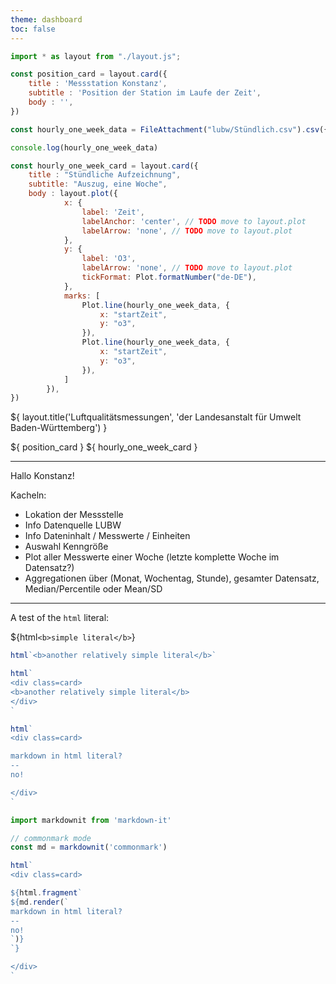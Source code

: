 ```yaml
---
theme: dashboard
toc: false
---
```


```js
import * as layout from "./layout.js";
```

```js
const position_card = layout.card({
    title : 'Messstation Konstanz',
    subtitle : 'Position der Station im Laufe der Zeit',
    body : '',
})
```

```js
const hourly_one_week_data = FileAttachment("lubw/Stündlich.csv").csv({typed: true})
```

```js
console.log(hourly_one_week_data)

const hourly_one_week_card = layout.card({
    title : "Stündliche Aufzeichnung",
    subtitle: "Auszug, eine Woche",
    body : layout.plot({
            x: {
                label: 'Zeit',
                labelAnchor: 'center', // TODO move to layout.plot
                labelArrow: 'none', // TODO move to layout.plot
            },
            y: {
                label: 'O3',
                labelArrow: 'none', // TODO move to layout.plot
                tickFormat: Plot.formatNumber("de-DE"),
            },
            marks: [
                Plot.line(hourly_one_week_data, {
                    x: "startZeit",
                    y: "o3",
                }),
                Plot.line(hourly_one_week_data, {
                    x: "startZeit",
                    y: "o3",
                }),
            ]
        }),
})
```

${ layout.title('Luftqualitätsmessungen', 'der Landesanstalt für Umwelt Baden-Württemberg') }

<div class="grid grid-cols-2">
    ${ position_card }
    ${ hourly_one_week_card }
</div>

---

Hallo Konstanz!

Kacheln:
- Lokation der Messstelle
- Info Datenquelle LUBW
- Info Dateninhalt / Messwerte / Einheiten
- Auswahl Kenngröße
- Plot aller Messwerte einer Woche (letzte komplette Woche im Datensatz?)
- Aggregationen über (Monat, Wochentag, Stunde), gesamter Datensatz, Median/Percentile oder Mean/SD

---

A test of the `html` literal:

${html`<b>simple literal</b>`}

```js
html`<b>another relatively simple literal</b>`
```

```js
html`
<div class=card>
<b>another relatively simple literal</b>
</div>
`
```

```js
html`
<div class=card>

markdown in html literal?
--
no!

</div>
`
```

```js
import markdownit from 'markdown-it'

// commonmark mode
const md = markdownit('commonmark')
```

```js
html`
<div class=card>

${html.fragment`
${md.render(`
markdown in html literal?
--
no!
`)}
`}  

</div>
`
```
